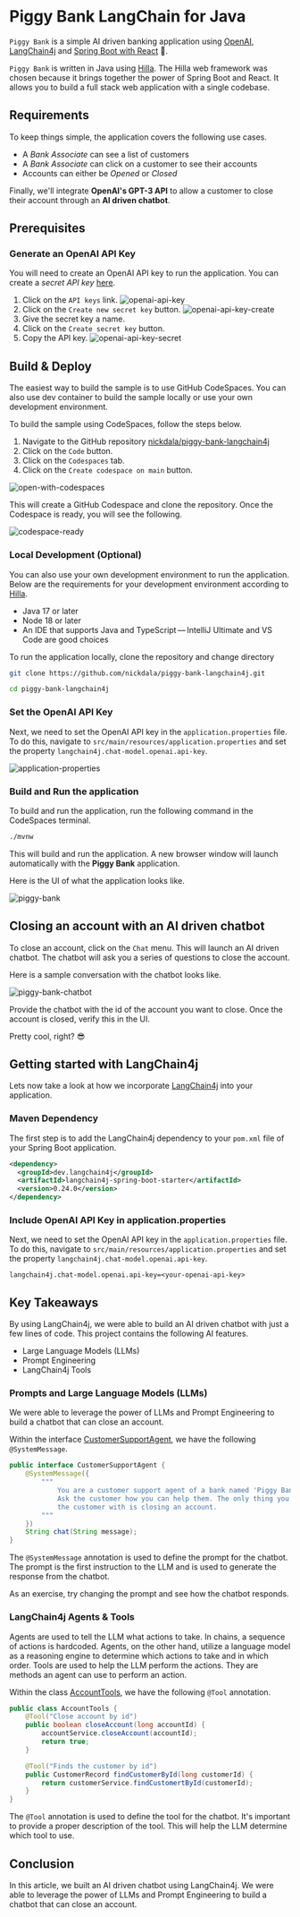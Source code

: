 # Piggy Bank LangChain for Java

`Piggy Bank` is a simple AI driven banking application using [OpenAI](https://openai.com/), [LangChain4j](https://github.com/langchain4j/langchain4j) and [Spring Boot with React](https://hilla.dev/) :rocket:.

`Piggy Bank` is written in Java using [Hilla](https://hilla.dev/). The Hilla web framework was chosen because it brings together the power of Spring Boot and React. It allows you to build a full stack web application with a single codebase.

## Requirements

To keep things simple, the application covers the following use cases.

- A *Bank Associate* can see a list of customers
- A *Bank Associate* can click on a customer to see their accounts
- Accounts can either be *Opened* or *Closed*

Finally, we'll integrate **OpenAI's GPT-3 API** to allow a customer to close their account through an **AI driven chatbot**.

## Prerequisites

### Generate an OpenAI API Key

You will need to create an OpenAI API key to run the application. You can create a *secret API key* [here](https://platform.openai.com/api-keys).

1. Click on the `API keys` link.
    ![openai-api-key](./assets/openai-api-key.png)
1. Click on the `Create new secret key` button.
    ![openai-api-key-create](./assets/openai-api-key-create.png)
1. Give the secret key a name.
1. Click on the `Create secret key` button.
1. Copy the API key.
    ![openai-api-key-secret](./assets/openai-api-key-secret.png)

## Build & Deploy

The easiest way to build the sample is to use GitHub CodeSpaces. You can also use dev container to build the sample locally or use your own development environment.

To build the sample using CodeSpaces, follow the steps below.

1. Navigate to the GitHub repository [nickdala/piggy-bank-langchain4j](https://github.com/nickdala/piggy-bank-langchain4j)
1. Click on the `Code` button.
1. Click on the `Codespaces` tab.
1. Click on the `Create codespace on main` button.

![open-with-codespaces](./assets/open-with-codespaces.png)

This will create a GitHub Codespace and clone the repository. Once the Codespace is ready, you will see the following.

![codespace-ready](./assets/codespace-ready.png)

### Local Development (Optional)

You can also use your own development environment to run the application. Below are the requirements for your development environment according to [Hilla](https://hilla.dev/docs/react/start/basics#requirements).

- Java 17 or later
- Node 18 or later
- An IDE that supports Java and TypeScript — IntelliJ Ultimate and VS Code are good choices

To run the application locally, clone the repository and change directory

```bash
git clone https://github.com/nickdala/piggy-bank-langchain4j.git

cd piggy-bank-langchain4j
```

### Set the OpenAI API Key

Next, we need to set the OpenAI API key in the `application.properties` file. To do this, navigate to `src/main/resources/application.properties` and set the property `langchain4j.chat-model.openai.api-key`.

![application-properties](./assets/application-properties.png)

### Build and Run the application

To build and run the application, run the following command in the CodeSpaces terminal.

```bash
./mvnw
```

This will build and run the application. A new browser window will launch automatically with the **Piggy Bank** application.

Here is the UI of what the application looks like.

![piggy-bank](./assets/piggy-bank.png)

## Closing an account with an AI driven chatbot

To close an account, click on the `Chat` menu. This will launch an AI driven chatbot. The chatbot will ask you a series of questions to close the account.

Here is a sample conversation with the chatbot looks like.

![piggy-bank-chatbot](./assets/piggy-bank-chatbot.png)

Provide the chatbot with the id of the account you want to close. Once the account is closed, verify this in the UI.

Pretty cool, right? :sunglasses:

## Getting started with LangChain4j

Lets now take a look at how we incorporate [LangChain4j](https://github.com/langchain4j/langchain4j) into your application.

### Maven Dependency

The first step is to add the LangChain4j dependency to your `pom.xml` file of your Spring Boot application.

```xml
<dependency>
  <groupId>dev.langchain4j</groupId>
  <artifactId>langchain4j-spring-boot-starter</artifactId>
  <version>0.24.0</version>
</dependency>
```

### Include OpenAI API Key in application.properties

Next, we need to set the OpenAI API key in the `application.properties` file. To do this, navigate to `src/main/resources/application.properties` and set the property `langchain4j.chat-model.openai.api-key`.

```properties
langchain4j.chat-model.openai.api-key=<your-openai-api-key>
```

## Key Takeaways

By using LangChain4j, we were able to build an AI driven chatbot with just a few lines of code. This project contains the following AI features.

- Large Language Models (LLMs)
- Prompt Engineering
- LangChain4j Tools

### Prompts and Large Language Models (LLMs)

We were able to leverage the power of LLMs and Prompt Engineering to build a chatbot that can close an account.

Within the interface [CustomerSupportAgent](https://github.com/nickdala/piggy-bank-langchain4j/blob/main/src/main/java/com/nickthecloudguy/services/CustomerSupportAgent.java), we have the following `@SystemMessage`.

```java
public interface CustomerSupportAgent {
    @SystemMessage({
        """
            You are a customer support agent of a bank named 'Piggy Bank Assistant'.
            Ask the customer how you can help them. The only thing you can assist
            the customer with is closing an account.
        """
    })
    String chat(String message);
}
```

The `@SystemMessage` annotation is used to define the prompt for the chatbot. The prompt is the first instruction to the LLM and is used to generate the response from the chatbot.

As an exercise, try changing the prompt and see how the chatbot responds.

### LangChain4j Agents & Tools

Agents are used to tell the LLM what actions to take. In chains, a sequence of actions is hardcoded. Agents, on the other hand, utilize a language model as a reasoning engine to determine which actions to take and in which order. Tools are used to help the LLM perform the actions. They are methods an agent can use to perform an action.

Within the class [AccountTools](https://github.com/nickdala/piggy-bank-langchain4j/blob/main/src/main/java/com/nickthecloudguy/services/AccountTools.java), we have the following `@Tool` annotation.

```java
public class AccountTools {
    @Tool("Close account by id")
    public boolean closeAccount(long accountId) {
        accountService.closeAccount(accountId);
        return true;
    }

    @Tool("Finds the customer by id")
    public CustomerRecord findCustomerById(long customerId) {
        return customerService.findCustomertById(customerId);
    }
}
```

The `@Tool` annotation is used to define the tool for the chatbot. It's important to provide a proper description of the tool. This will help the LLM determine which tool to use.

## Conclusion

In this article, we built an AI driven chatbot using LangChain4j. We were able to leverage the power of LLMs and Prompt Engineering to build a chatbot that can close an account.
